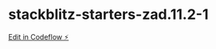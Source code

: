 # stackblitz-starters-zad.11.2-1

[Edit in Codeflow ⚡️](https://stackblitz.com/~/github.com/Szufrajda/stackblitz-starters-zad.11.2-1)